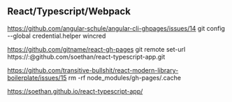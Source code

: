 ## React/Typescript/Webpack

https://github.com/angular-schule/angular-cli-ghpages/issues/14
git config --global credential.helper wincred

https://github.com/gitname/react-gh-pages
git remote set-url https://<username>:<pwd>@github.com/soethan/react-typescript-app.git

https://github.com/transitive-bullshit/react-modern-library-boilerplate/issues/15
rm -rf node_modules/gh-pages/.cache

https://soethan.github.io/react-typescript-app/
